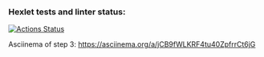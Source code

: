 ### Hexlet tests and linter status:
[![Actions Status](https://github.com/dmsiods/python-project-50/actions/workflows/hexlet-check.yml/badge.svg)](https://github.com/dmsiods/python-project-50/actions)

Asciinema of step 3: https://asciinema.org/a/jCB9fWLKRF4tu40ZpfrrCt6jG